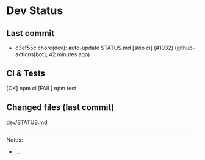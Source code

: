 # Dev Status

## Last commit
- c3ef55c chore(dev): auto-update STATUS.md [skip ci] (#1032) (github-actions[bot], 42 minutes ago)
## CI & Tests
[OK] npm ci
[FAIL] npm test

## Changed files (last commit)
dev/STATUS.md

---
Notes:
- ...
